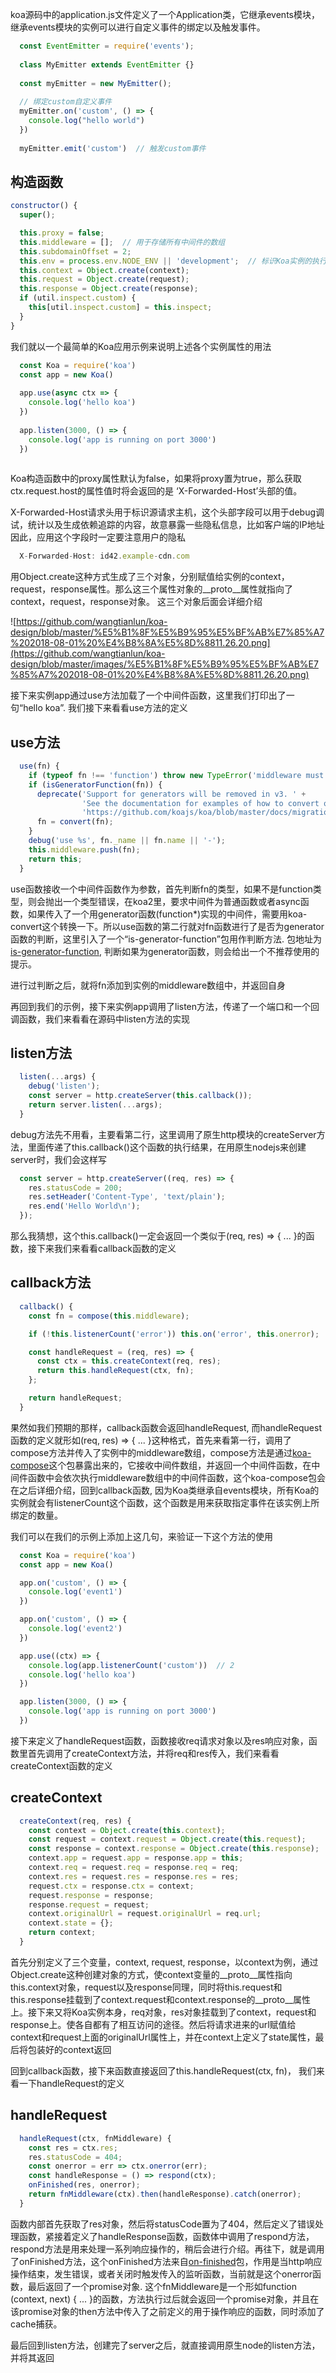 koa源码中的application.js文件定义了一个Application类，它继承events模块，继承events模块的实例可以进行自定义事件的绑定以及触发事件。

```javascript
  const EventEmitter = require('events');
  
  class MyEmitter extends EventEmitter {}
  
  const myEmitter = new MyEmitter();
  
  // 绑定custom自定义事件
  myEmitter.on('custom', () => {
    console.log("hello world")
  })
  
  myEmitter.emit('custom')  // 触发custom事件
```
  
## 构造函数

```javascript
constructor() {
  super();

  this.proxy = false;
  this.middleware = [];  // 用于存储所有中间件的数组
  this.subdomainOffset = 2;
  this.env = process.env.NODE_ENV || 'development';  // 标识Koa实例的执行环境
  this.context = Object.create(context);
  this.request = Object.create(request);
  this.response = Object.create(response);
  if (util.inspect.custom) {
    this[util.inspect.custom] = this.inspect;
  }
}
```


我们就以一个最简单的Koa应用示例来说明上述各个实例属性的用法

```javascript
  const Koa = require('koa')
  const app = new Koa()
  
  app.use(async ctx => {
    console.log('hello koa')
  })
  
  app.listen(3000, () => {
    console.log('app is running on port 3000')
  })
 
```

Koa构造函数中的proxy属性默认为false，如果将proxy置为true，那么获取ctx.request.host的属性值时将会返回的是 ‘X-Forwarded-Host’头部的值。

X-Forwarded-Host请求头用于标识源请求主机，这个头部字段可以用于debug调试，统计以及生成依赖追踪的内容，故意暴露一些隐私信息，比如客户端的IP地址
因此，应用这个字段时一定要注意用户的隐私

```javascript
  X-Forwarded-Host: id42.example-cdn.com
```

用Object.create这种方式生成了三个对象，分别赋值给实例的context，request，response属性。那么这三个属性对象的__proto__属性就指向了context，request，response对象。 这三个对象后面会详细介绍

![https://github.com/wangtianlun/koa-design/blob/master/%E5%B1%8F%E5%B9%95%E5%BF%AB%E7%85%A7%202018-08-01%20%E4%B8%8A%E5%8D%8811.26.20.png](https://github.com/wangtianlun/koa-design/blob/master/images/%E5%B1%8F%E5%B9%95%E5%BF%AB%E7%85%A7%202018-08-01%20%E4%B8%8A%E5%8D%8811.26.20.png)

接下来实例app通过use方法加载了一个中间件函数，这里我们打印出了一句“hello koa”. 我们接下来看看use方法的定义

## use方法

```javascript
  use(fn) {
    if (typeof fn !== 'function') throw new TypeError('middleware must be a function!');
    if (isGeneratorFunction(fn)) {
      deprecate('Support for generators will be removed in v3. ' +
                'See the documentation for examples of how to convert old middleware ' +
                'https://github.com/koajs/koa/blob/master/docs/migration.md');
      fn = convert(fn);
    }
    debug('use %s', fn._name || fn.name || '-');
    this.middleware.push(fn);
    return this;
  }
```

use函数接收一个中间件函数作为参数，首先判断fn的类型，如果不是function类型，则会抛出一个类型错误，在koa2里，要求中间件为普通函数或者async函数，如果传入了一个用generator函数(function*)实现的中间件，需要用koa-convert这个转换一下。所以use函数的第二行就对fn函数进行了是否为generator函数的判断，这里引入了一个“is-generator-function”包用作判断方法. 包地址为[is-generator-function](https://github.com/ljharb/is-generator-function), 判断如果为generator函数，则会给出一个不推荐使用的提示。

进行过判断之后，就将fn添加到实例的middleware数组中，并返回自身

再回到我们的示例，接下来实例app调用了listen方法，传递了一个端口和一个回调函数，我们来看看在源码中listen方法的实现

## listen方法

```javascript
  listen(...args) {
    debug('listen');
    const server = http.createServer(this.callback());
    return server.listen(...args);
  }
```

debug方法先不用看，主要看第二行，这里调用了原生http模块的createServer方法，里面传递了this.callback()这个函数的执行结果，在用原生nodejs来创建server时，我们会这样写

```javascript
  const server = http.createServer((req, res) => {
    res.statusCode = 200;
    res.setHeader('Content-Type', 'text/plain');
    res.end('Hello World\n');
  });
```

那么我猜想，这个this.callback()一定会返回一个类似于(req, res) => { ... }的函数，接下来我们来看看callback函数的定义

## callback方法

```javascript
  callback() {
    const fn = compose(this.middleware);

    if (!this.listenerCount('error')) this.on('error', this.onerror);

    const handleRequest = (req, res) => {
      const ctx = this.createContext(req, res);
      return this.handleRequest(ctx, fn);
    };

    return handleRequest;
  }
```

果然如我们预期的那样，callback函数会返回handleRequest, 而handleRequest函数的定义就形如(req, res) => { ... }这种格式，首先来看第一行，调用了compose方法并传入了实例中的middleware数组，compose方法是通过[koa-compose](https://github.com/koajs/compose/blob/master/index.js)这个包暴露出来的，它接收中间件数组，并返回一个中间件函数，在中间件函数中会依次执行middleware数组中的中间件函数，这个koa-compose包会在之后详细介绍，回到callback函数, 因为Koa类继承自events模块，所有Koa的实例就会有listenerCount这个函数，这个函数是用来获取指定事件在该实例上所绑定的数量。

我们可以在我们的示例上添加上这几句，来验证一下这个方法的使用

```javascript
  const Koa = require('koa')
  const app = new Koa()

  app.on('custom', () => {
    console.log('event1')
  })

  app.on('custom', () => {
    console.log('event2')
  })

  app.use((ctx) => {
    console.log(app.listenerCount('custom'))  // 2
    console.log('hello koa')
  })

  app.listen(3000, () => {
    console.log('app is running on port 3000')
  })
```
接下来定义了handleRequest函数，函数接收req请求对象以及res响应对象，函数里首先调用了createContext方法，并将req和res传入，我们来看看createContext函数的定义

## createContext

```javascript
  createContext(req, res) {
    const context = Object.create(this.context);
    const request = context.request = Object.create(this.request);
    const response = context.response = Object.create(this.response);
    context.app = request.app = response.app = this;
    context.req = request.req = response.req = req;
    context.res = request.res = response.res = res;
    request.ctx = response.ctx = context;
    request.response = response;
    response.request = request;
    context.originalUrl = request.originalUrl = req.url;
    context.state = {};
    return context;
  }
```
首先分别定义了三个变量，context, request, response，以context为例，通过Object.create这种创建对象的方式，使context变量的__proto__属性指向this.context对象，request以及response同理，同时将this.request和this.response挂载到了context.request和context.response的__proto__属性上。接下来又将Koa实例本身，req对象，res对象挂载到了context，request和response上。使各自都有了相互访问的途径。然后将请求进来的url赋值给context和request上面的originalUrl属性上，并在context上定义了state属性，最后将包装好的context返回

回到callback函数，接下来函数直接返回了this.handleRequest(ctx, fn)， 我们来看一下handleRequest的定义

## handleRequest

```javascript
  handleRequest(ctx, fnMiddleware) {
    const res = ctx.res;
    res.statusCode = 404;
    const onerror = err => ctx.onerror(err);
    const handleResponse = () => respond(ctx);
    onFinished(res, onerror);
    return fnMiddleware(ctx).then(handleResponse).catch(onerror);
  }
```

函数内部首先获取了res对象，然后将statusCode置为了404，然后定义了错误处理函数，紧接着定义了handleResponse函数，函数体中调用了respond方法，respond方法是用来处理一系列响应操作的，稍后会进行介绍。再往下，就是调用了onFinished方法，这个onFinished方法来自[on-finished](https://github.com/jshttp/on-finished)包，作用是当http响应操作结束，发生错误，或者关闭时触发传入的监听函数，当前就是这个onerror函数，最后返回了一个promise对象. 这个fnMiddleware是一个形如function (context, next) { ... }的函数，方法执行过后就会返回一个promise对象，并且在该promise对象的then方法中传入了之前定义的用于操作响应的函数，同时添加了cache捕获。

最后回到listen方法，创建完了server之后，就直接调用原生node的listen方法，并将其返回


















